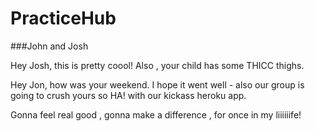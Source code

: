 # PracticeHub

###John and Josh

Hey Josh, this is pretty coool! Also , your child has some THICC thighs.

Hey Jon, how was your weekend. I hope it went well - also our group is going to crush yours so HA! with our kickass heroku app.

Gonna feel real good , gonna make a difference , for once in my liiiiiife!
